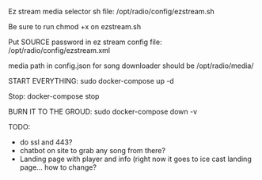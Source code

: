 Ez stream media selector sh file:
/opt/radio/config/ezstream.sh

Be sure to run chmod +x on ezstream.sh

Put SOURCE password in ez stream config file:
/opt/radio/config/ezstream.xml

media path in config.json for song downloader should be
/opt/radio/media/

START EVERYTHING:
sudo docker-compose up -d

Stop:
docker-compose stop

BURN IT TO THE GROUD:
sudo docker-compose down -v

TODO:
- do ssl and 443?
- chatbot on site to grab any song from there?
- Landing page with player and info (right now it goes to ice cast landing page… how to change?

